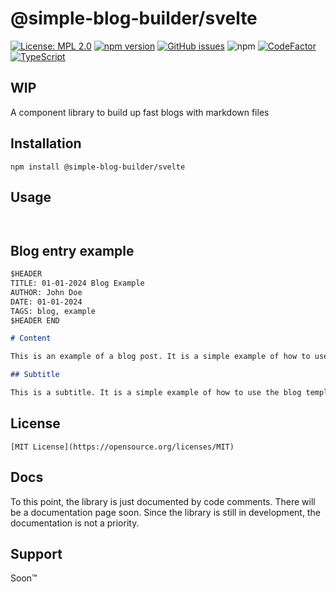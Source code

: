 # @simple-blog-builder/svelte

[![License: MPL 2.0](https://img.shields.io/badge/License-MPL%202.0-brightgreen.svg)](https://opensource.org/licenses/MPL-2.0)
[![npm version](https://badge.fury.io/js/simple-blog-builder/svelte.svg)](https://badge.fury.io/js/simple-blog-builder/svelte)
[![GitHub issues](https://img.shields.io/github/issues/simple-blog-builder/svelte)](https://github.com/simple-blog-builder/svelte/issues)
![npm](https://img.shields.io/npm/dt/simple-blog-builder)
[![CodeFactor](https://www.codefactor.io/repository/github/simple-blog-builder/svelte/badge)](https://www.codefactor.io/repository/github/simple-blog-builder/svelte)
[![TypeScript](https://img.shields.io/badge/Developed%20in-TypeScript-blue?logo=typescript)](https://www.typescriptlang.org/)

## WIP

A component library to build up fast blogs with markdown files

## Installation

    npm install @simple-blog-builder/svelte

## Usage

```Svelte


```

## Blog entry example

```Markdown
$HEADER
TITLE: 01-01-2024 Blog Example
AUTHOR: John Doe
DATE: 01-01-2024
TAGS: blog, example
$HEADER END

# Content

This is an example of a blog post. It is a simple example of how to use the blog template.

## Subtitle

This is a subtitle. It is a simple example of how to use the blog template.

```

## License

    [MIT License](https://opensource.org/licenses/MIT)

## Docs

To this point, the library is just documented by code comments. There will be a documentation page soon. Since the library is still in development, the documentation is not a priority.

## Support

Soon™
